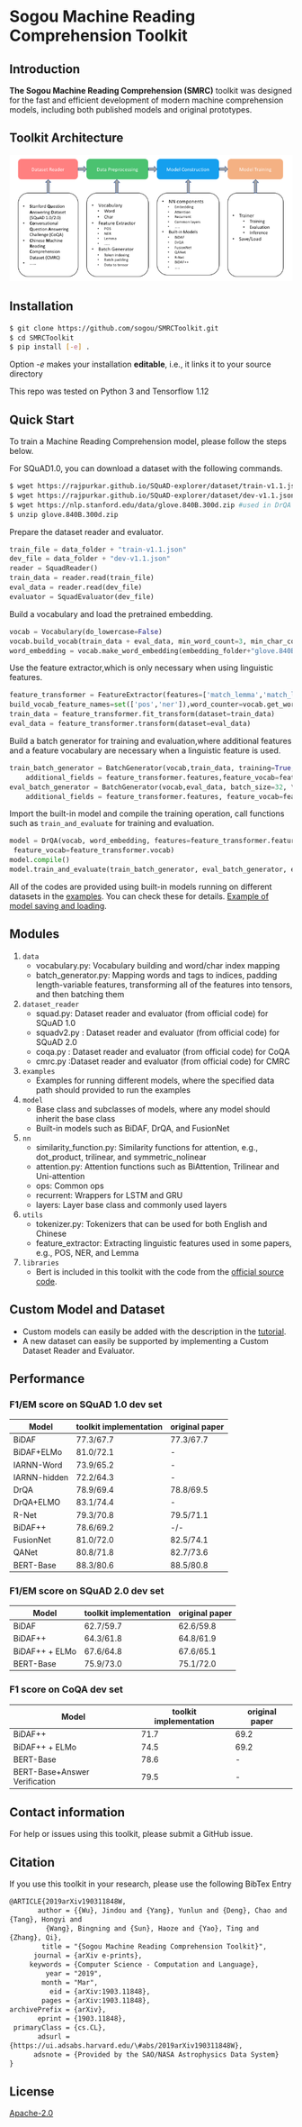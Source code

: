 # Sogou Machine Reading Comprehension Toolkit
## Introduction
**The Sogou Machine Reading Comprehension (SMRC)** toolkit was designed for the fast and efficient development of modern machine comprehension models, including both published models and original prototypes.

## Toolkit Architecture
![avatar](./doc/architecture.png)

## Installation
```sh
$ git clone https://github.com/sogou/SMRCToolkit.git
$ cd SMRCToolkit
$ pip install [-e] .
```
Option *-e* makes your installation **editable**, i.e., it links it to your source directory

This repo was tested on Python 3 and Tensorflow 1.12

## Quick Start
To train a Machine Reading Comprehension model, please follow the steps below.

For SQuAD1.0, you can download a dataset with the following commands.
```sh
$ wget https://rajpurkar.github.io/SQuAD-explorer/dataset/train-v1.1.json
$ wget https://rajpurkar.github.io/SQuAD-explorer/dataset/dev-v1.1.json
$ wget https://nlp.stanford.edu/data/glove.840B.300d.zip #used in DrQA
$ unzip glove.840B.300d.zip
```
Prepare the dataset reader and evaluator.
```python
train_file = data_folder + "train-v1.1.json"
dev_file = data_folder + "dev-v1.1.json"
reader = SquadReader()
train_data = reader.read(train_file)
eval_data = reader.read(dev_file)
evaluator = SquadEvaluator(dev_file)
```
Build a vocabulary and load the pretrained embedding.
```python
vocab = Vocabulary(do_lowercase=False)
vocab.build_vocab(train_data + eval_data, min_word_count=3, min_char_count=10)
word_embedding = vocab.make_word_embedding(embedding_folder+"glove.840B.300d.txt")
```
Use the feature extractor,which is only necessary when using linguistic features.
```python
feature_transformer = FeatureExtractor(features=['match_lemma','match_lower','pos','ner','context_tf'],
build_vocab_feature_names=set(['pos','ner']),word_counter=vocab.get_word_counter())
train_data = feature_transformer.fit_transform(dataset=train_data)
eval_data = feature_transformer.transform(dataset=eval_data)
```
Build a batch generator for training and evaluation,where additional features and a feature vocabulary are necessary when a linguistic feature
is used.
```python
train_batch_generator = BatchGenerator(vocab,train_data, training=True, batch_size=32, \
    additional_fields = feature_transformer.features,feature_vocab=feature_transformer.vocab)
eval_batch_generator = BatchGenerator(vocab,eval_data, batch_size=32, \
    additional_fields = feature_transformer.features, feature_vocab=feature_transformer.vocab)
```
Import the built-in model and compile the training operation, call functions such as `train_and_evaluate` for training and evaluation.
```python
model = DrQA(vocab, word_embedding, features=feature_transformer.features,\
 feature_vocab=feature_transformer.vocab)
model.compile()
model.train_and_evaluate(train_batch_generator, eval_batch_generator, evaluator, epochs=40, eposides=2)
```
All of the codes are provided using built-in models running on different datasets in the [examples](./examples/). You can check these for details. [Example of model saving and loading](./doc/model_save_load.md).

## Modules
1. `data`
    - vocabulary.py: Vocabulary building and word/char index mapping
    - batch_generator.py: Mapping words and tags to indices, padding length-variable features, transforming all of the features into tensors, and then batching them
2. `dataset_reader`
    - squad.py: Dataset reader and evaluator (from official code) for SQuAD 1.0
    - squadv2.py : Dataset reader and evaluator (from official code) for SQuAD 2.0
    - coqa.py : Dataset reader and evaluator (from official code) for CoQA
    - cmrc.py :Dataset reader and evaluator (from official code) for CMRC
3. `examples`
    - Examples for running different models, where the specified data path should provided to run the examples
4. `model`
    - Base class and subclasses of models, where any model should inherit the base class
    - Built-in models such as BiDAF, DrQA, and FusionNet
5. `nn`
    - similarity\_function.py: Similarity functions for attention, e.g., dot_product, trilinear, and symmetric_nolinear
    - attention.py: Attention functions such as BiAttention, Trilinear and Uni-attention
    - ops: Common ops
    - recurrent: Wrappers for LSTM and GRU
    - layers: Layer base class and commonly used layers
6. `utils`
    - tokenizer.py: Tokenizers that can be used for both English and Chinese
    - feature_extractor: Extracting linguistic features used in some papers, e.g., POS, NER, and Lemma
7. `libraries`
    - Bert is included in this toolkit with the code from the [official source code](https://github.com/google-research/bert).

## Custom Model and Dataset
- Custom models can easily be added with the description in the [tutorial](./doc/build_custom_model.md).
- A new dataset can easily be supported by implementing a Custom Dataset Reader and Evaluator.

## Performance

### F1/EM score on SQuAD 1.0 dev set
| Model | toolkit implementation | original paper|
| --- | --- | ---|
|BiDAF | 77.3/67.7  | 77.3/67.7 |
|BiDAF+ELMo | 81.0/72.1 | - |
|IARNN-Word | 73.9/65.2 | - |
|IARNN-hidden |  72.2/64.3| - |
|DrQA | 78.9/69.4 | 78.8/69.5  |
|DrQA+ELMO|83.1/74.4 | - |
|R-Net | 79.3/70.8 | 79.5/71.1  |
|BiDAF++ | 78.6/69.2 | -/-  |
|FusionNet | 81.0/72.0 | 82.5/74.1  |
|QANet | 80.8/71.8 | 82.7/73.6  |
|BERT-Base | 88.3/80.6 | 88.5/80.8 |

### F1/EM score on SQuAD 2.0 dev set
| Model | toolkit implementation | original paper|
| --- | --- | ---|
|BiDAF | 62.7/59.7 | 62.6/59.8 |
|BiDAF++ | 64.3/61.8 | 64.8/61.9  |
|BiDAF++ + ELMo  | 67.6/64.8| 67.6/65.1 |
|BERT-Base | 75.9/73.0 | 75.1/72.0 |

### F1 score on CoQA dev set
| Model | toolkit implementation | original paper|
| --- | --- | ---|
|BiDAF++ | 71.7 | 69.2 |
|BiDAF++ + ELMo | 74.5 | 69.2|
|BERT-Base | 78.6 | - |
|BERT-Base+Answer Verification| 79.5 | - |

## Contact information
For help or issues using this toolkit, please submit a GitHub issue.

## Citation
If you use this toolkit in your research, please use the following BibTex Entry
```
@ARTICLE{2019arXiv190311848W,
       author = {{Wu}, Jindou and {Yang}, Yunlun and {Deng}, Chao and {Tang}, Hongyi and
         {Wang}, Bingning and {Sun}, Haoze and {Yao}, Ting and {Zhang}, Qi},
        title = "{Sogou Machine Reading Comprehension Toolkit}",
      journal = {arXiv e-prints},
     keywords = {Computer Science - Computation and Language},
         year = "2019",
        month = "Mar",
          eid = {arXiv:1903.11848},
        pages = {arXiv:1903.11848},
archivePrefix = {arXiv},
       eprint = {1903.11848},
 primaryClass = {cs.CL},
       adsurl = {https://ui.adsabs.harvard.edu/\#abs/2019arXiv190311848W},
      adsnote = {Provided by the SAO/NASA Astrophysics Data System}
}
```
## License
[Apache-2.0](https://opensource.org/licenses/Apache-2.0)

